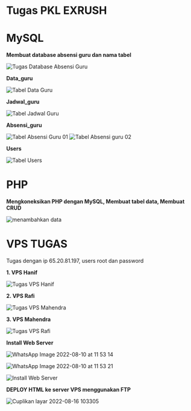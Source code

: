# Tugas PKL EXRUSH

# MySQL
**Membuat database absensi guru dan nama tabel**

![Tugas Database Absensi Guru](https://user-images.githubusercontent.com/107165333/184466396-e82bbcc9-069e-489b-85d3-8e4faab83503.jpeg)

**Data_guru**

![Tabel Data Guru](https://user-images.githubusercontent.com/107165333/184466272-4c85042e-2eeb-4c5e-af6d-4c46bcf0ef0f.jpeg)

**Jadwal_guru**

![Tabel Jadwal Guru](https://user-images.githubusercontent.com/107165333/184466288-7cc73d08-fcfb-4745-9e04-6b276d9a422d.jpeg)

**Absensi_guru**

![Tabel Absensi Guru 01](https://user-images.githubusercontent.com/107165333/184466296-3f4a1324-3eec-428a-9407-6227ad8eb358.jpeg)
![Tabel Absensi guru 02](https://user-images.githubusercontent.com/107165333/184466318-e91eef34-9afe-4a9e-88bf-bcb709bb5189.jpeg)

**Users**

![Tabel Users](https://user-images.githubusercontent.com/107165333/184466330-5cf0a093-6fc3-4989-88d6-17f32f92f629.jpeg)

# PHP 
**Mengkoneksikan PHP dengan MySQL, Membuat tabel data, Membuat CRUD**

![menambahkan data](https://user-images.githubusercontent.com/107165333/184466834-c685e551-5f95-45bf-abed-adb43d227d71.png)

# VPS TUGAS
Tugas dengan ip 65.20.81.197, users root dan password

**1. VPS Hanif**

![Tugas VPS Hanif](https://user-images.githubusercontent.com/107165333/183583716-ccdd6bd6-4f42-4800-ab8d-74987df9c662.png)

**2. VPS Rafi**

![Tugas VPS Mahendra](https://user-images.githubusercontent.com/107165333/183583745-8f6e365f-6ea9-4a57-9b73-296b069a0a54.jpeg)

**3. VPS Mahendra**

![Tugas VPS Rafi](https://user-images.githubusercontent.com/107165333/183583778-8534941b-5394-4bd1-afe6-1715442fc621.png)

**Install Web Server**

![WhatsApp Image 2022-08-10 at 11 53 14](https://user-images.githubusercontent.com/107165333/183818935-6777b992-1ce9-42a0-8517-ef67a1436eb6.jpeg)

![WhatsApp Image 2022-08-10 at 11 53 21](https://user-images.githubusercontent.com/107165333/183819010-1621d55b-6488-4474-8303-9ec2678aa5f1.jpeg)

![Install Web Server](https://user-images.githubusercontent.com/107165333/183818841-b8f9c8c0-ee05-4d98-9c07-b4b59ae70383.png)

**DEPLOY HTML ke server VPS menggunakan FTP**

![Cuplikan layar 2022-08-16 103305](https://user-images.githubusercontent.com/107165333/184792519-5a6c690d-7ca5-4011-8736-85f37c7a9a75.png)

